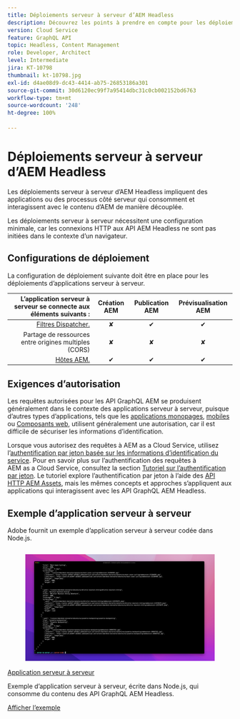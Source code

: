 ```yaml
---
title: Déploiements serveur à serveur d’AEM Headless
description: Découvrez les points à prendre en compte pour les déploiements serveur à serveur d’AEM Headless.
version: Cloud Service
feature: GraphQL API
topic: Headless, Content Management
role: Developer, Architect
level: Intermediate
jira: KT-10798
thumbnail: kt-10798.jpg
exl-id: d4ae08d9-dc43-4414-ab75-26853186a301
source-git-commit: 30d6120ec99f7a95414dbc31c0cb002152bd6763
workflow-type: tm+mt
source-wordcount: '248'
ht-degree: 100%

---
```


# Déploiements serveur à serveur d’AEM Headless

Les déploiements serveur à serveur d’AEM Headless impliquent des applications ou des processus côté serveur qui consomment et interagissent avec le contenu d’AEM de manière découplée.

Les déploiements serveur à serveur nécessitent une configuration minimale, car les connexions HTTP aux API AEM Headless ne sont pas initiées dans le contexte d’un navigateur.

## Configurations de déploiement

La configuration de déploiement suivante doit être en place pour les déploiements d’applications serveur à serveur.

| L’application serveur à serveur se connecte aux éléments suivants : | Création AEM | Publication AEM | Prévisualisation AEM |
|---------------------------------------------------------------:|:----------:|:-----------:|:-----------:|
| [Filtres Dispatcher.](./configurations/dispatcher-filters.md) | ✘ | ✔ | ✔ |
| Partage de ressources entre origines multiples (CORS) | ✘ | ✘ | ✘ |
| [Hôtes AEM.](./configurations/aem-hosts.md) | ✔ | ✔ | ✔ |

## Exigences d’autorisation

Les requêtes autorisées pour les API GraphQL AEM se produisent généralement dans le contexte des applications serveur à serveur, puisque d’autres types d’applications, tels que les [applications monopages](./spa.md), [mobiles](./mobile.md) ou [Composants web](./web-component.md), utilisent généralement une autorisation, car il est difficile de sécuriser les informations d’identification.

Lorsque vous autorisez des requêtes à AEM as a Cloud Service, utilisez l’[authentification par jeton basée sur les informations d’identification du service](https://experienceleague.adobe.com/docs/experience-manager-cloud-service/content/implementing/developing/generating-access-tokens-for-server-side-apis.html?lang=fr). Pour en savoir plus sur l’authentification des requêtes à AEM as a Cloud Service, consultez la section [Tutoriel sur l’authentification par jeton](https://experienceleague.adobe.com/docs/experience-manager-learn/getting-started-with-aem-headless/authentication/overview.html?lang=fr). Le tutoriel explore l’authentification par jeton à l’aide des [API HTTP AEM Assets](https://experienceleague.adobe.com/docs/experience-manager-cloud-service/content/assets/admin/mac-api-assets.html?lang=fr), mais les mêmes concepts et approches s’appliquent aux applications qui interagissent avec les API GraphQL AEM Headless.

## Exemple d’application serveur à serveur

Adobe fournit un exemple d’application serveur à serveur codée dans Node.js.

<div class="columns is-multiline">
    <!-- Server-to-server app -->
    <div class="column is-half-tablet is-half-desktop is-one-third-widescreen" aria-label="Server-to-server app" tabindex="0">
       <div class="card">
           <div class="card-image">
               <figure class="image is-16by9">
                   <a href="../example-apps/server-to-server-app.md" title="Application serveur à serveur" tabindex="-1">
                       <img class="is-bordered-r-small" src="../example-apps/assets/server-to-server-app/server-to-server-card.png" alt="Application serveur à serveur">
                   </a>
               </figure>
           </div>
           <div class="card-content is-padded-small">
               <div class="content">
                   <p class="headline is-size-6 has-text-weight-bold"><a href="../example-apps/server-to-server-app.md" title="Application serveur à serveur">Application serveur à serveur</a></p>
                   <p class="is-size-6">Exemple d’application serveur à serveur, écrite dans Node.js, qui consomme du contenu des API GraphQL AEM Headless.</p>
                   <a href="../example-apps/server-to-server-app.md" class="spectrum-Button spectrum-Button--outline spectrum-Button--primary spectrum-Button--sizeM">
<span class="spectrum-Button-label has-no-wrap has-text-weight-bold">Afficher l’exemple</span>
</a>
               </div>
           </div>
       </div>
    </div>
</div>
